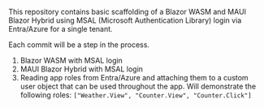 This repository contains basic scaffolding of a Blazor WASM and MAUI Blazor Hybrid using MSAL (Microsoft Authentication Library) login via Entra/Azure for a single tenant.

Each commit will be a step in the process.

1. Blazor WASM with MSAL login
2. MAUI Blazor Hybrid with MSAL login
3. Reading app roles from Entra/Azure and attaching them to a custom user object that can be used throughout the app. Will demonstrate the following roles: `["Weather.View", "Counter.View", "Counter.Click"]`